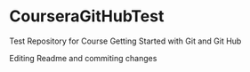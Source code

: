 # CourseraGitHubTest
Test Repository for Course Getting Started with Git and Git Hub

Editing Readme and commiting changes
